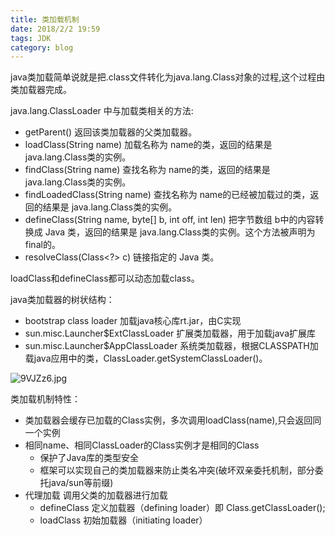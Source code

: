 ```yaml
---
title: 类加载机制
date: 2018/2/2 19:59
tags: JDK
category: blog
---
```


java类加载简单说就是把.class文件转化为java.lang.Class对象的过程,这个过程由类加载器完成。

java.lang.ClassLoader 中与加载类相关的方法:

- getParent()	返回该类加载器的父类加载器。
- loadClass(String name)	加载名称为 name的类，返回的结果是 java.lang.Class类的实例。
- findClass(String name)	查找名称为 name的类，返回的结果是 java.lang.Class类的实例。
- findLoadedClass(String name)	查找名称为 name的已经被加载过的类，返回的结果是 java.lang.Class类的实例。
- defineClass(String name, byte[] b, int off, int len)	把字节数组 b中的内容转换成 Java 类，返回的结果是 java.lang.Class类的实例。这个方法被声明为 final的。
- resolveClass(Class<?> c)	链接指定的 Java 类。

loadClass和defineClass都可以动态加载class。

java类加载器的树状结构：
- bootstrap class loader 加载java核心库rt.jar，由C实现
- sun.misc.Launcher$ExtClassLoader 扩展类加载器，用于加载java扩展库 
- sun.misc.Launcher$AppClassLoader 系统类加载器，根据CLASSPATH加载java应用中的类，ClassLoader.getSystemClassLoader()。

![9VJZz6.jpg](https://s1.ax1x.com/2018/02/02/9VJZz6.jpg)


类加载机制特性：
- 类加载器会缓存已加载的Class实例，多次调用loadClass(name),只会返回同一个实例
- 相同name、相同ClassLoader的Class实例才是相同的Class
  * 保护了Java库的类型安全
  * 框架可以实现自己的类加载器来防止类名冲突(破坏双亲委托机制，部分委托java/sun等前缀)
- 代理加载 调用父类的加载器进行加载
  * defineClass 定义加载器（defining loader）即 Class.getClassLoader();
  * loadClass 初始加载器（initiating loader）
